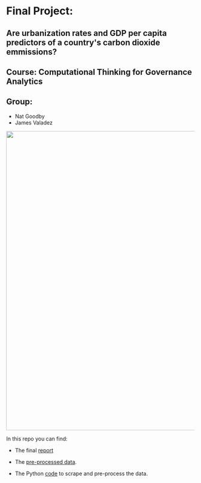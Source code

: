 # Final Project: 
## Are urbanization rates and GDP per capita predictors of a country's carbon dioxide emmissions?
## Course: Computational Thinking for Governance Analytics

## Group: 

* Nat Goodby
* James Valadez

<center>
<img src="https://github.com/ngoodby/Final_Project_James_Nat/blob/master/ProjectPhotop.jpg" width="800">
</center>

In this repo you can find:

* The final [report](http://htmlpreview.github.io/)

* The [pre-processed data](https://github.com/ngoodby/Final_Project_James_Nat/blob/master/Data/Cleaned_Data.csv).

* The Python [code](https://github.com/ngoodby/Final_Project_James_Nat/blob/master/Data/Data_Preprocessing.ipynb) to scrape and pre-process the data.
